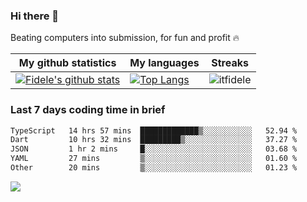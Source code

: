 ### Hi there 👋
<p>Beating computers into submission, for fun and profit 🔥</p>

|My github statistics|My languages|Streaks|
|-|-|-|
|[![Fidele's github stats](https://github-readme-stats.vercel.app/api?username=itfidele&count_private=true&show_icons=true&theme=dark&hide_title=true)](https://github.com/itfidele)|[![Top Langs](https://github-readme-stats.vercel.app/api/top-langs/?username=itfidele&show_icons=true&langs_count=8&theme=dark&layout=compact&hide_title=true)](https://github.com/itfidele)|![itfidele](https://github-readme-streak-stats.herokuapp.com/?user=itfidele&theme=dark)

### Last 7 days coding time in brief
<!--START_SECTION:waka-->

```txt
TypeScript   14 hrs 57 mins  █████████████▒░░░░░░░░░░░   52.94 %
Dart         10 hrs 32 mins  █████████▒░░░░░░░░░░░░░░░   37.27 %
JSON         1 hr 2 mins     █░░░░░░░░░░░░░░░░░░░░░░░░   03.68 %
YAML         27 mins         ▒░░░░░░░░░░░░░░░░░░░░░░░░   01.60 %
Other        20 mins         ▒░░░░░░░░░░░░░░░░░░░░░░░░   01.23 %
```

<!--END_SECTION:waka-->

![](https://komarev.com/ghpvc/?username=itfidele)
